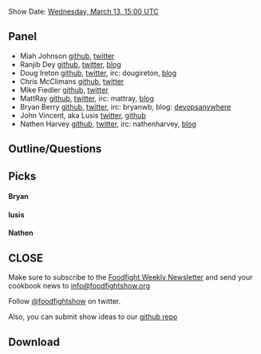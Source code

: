 Show Date:  [Wednesday, March 13, 15:00 UTC](http://www.timeanddate.com/worldclock/fixedtime.html?msg=Food+Fight+Show+-+LWRPs%2C+Libraries%2C+%26+Definitions&iso=20130313T11&p1=1928)

Panel<a name="panel"></a>
-----

* Miah Johnson [github](https://github.com/miah), [twitter](https://twitter.com/miah_)
* Ranjib Dey [github](https://github.com/ranjib), [twitter](https://twitter.com/ranjibdey), [blog](http://ranjib.posterous.com/)
* Doug Ireton [github](http://github.com/dougireton), [twitter](http://twitter.com/dougireton), irc: dougireton, [blog](http://dougireton.com)
* Chris McClimans [github](http://github.com/hh), [twitter](https://twitter.com/hippiehacker)
* Mike Fiedler [github](http://github.com/miketheman), [twitter](http://twitter.com/mikefiedler)
* MattRay [github](http://github.com/mattray), [twitter](http://twitter.com/mattray), irc: mattray, [blog](http://www.leastresistance.net/)
* Bryan Berry [github](http://github.com/bryanwb), [twitter](http://twitter.com/bryanwb), irc: bryanwb, blog: [devopsanywhere](http://devopsanywhere.blogspot.com)
* John Vincent, aka Lusis [twitter](https://twitter.com/#!/lusis), [github](https://github.com/lusis)
* Nathen Harvey [github](http://github.com/nathenharvey), [twitter](http://twitter.com/nathenharvey), irc: nathenharvey, [blog](http://nathenharvey.com)


Outline/Questions
-----------------



Picks<a name="picks"></a>
-----

#### Bryan  

#### lusis  

#### Nathen  



CLOSE
-----

Make sure to subscribe to the [Foodfight Weekly Newsletter](http://bit.ly/ffsmail) and send your cookbook
news to info@foodfightshow.org

Follow [@foodfightshow](http://twitter.com/foodfightshow) on twitter.

Also, you can submit show ideas to our [github repo](https://github.com/foodfight/showz)



Download
--------
